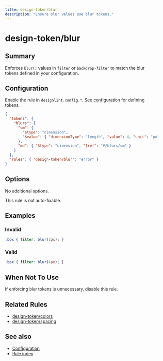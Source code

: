 ```yaml
---
title: design-token/blur
description: "Ensure blur values use blur tokens."
---
```


# design-token/blur

## Summary
Enforces `blur()` values in `filter` or `backdrop-filter` to match the blur tokens defined in your configuration.

## Configuration
Enable the rule in `designlint.config.*`. See [configuration](../../configuration.md) for defining tokens.

```json
{
  "tokens": {
    "blurs": {
      "sm": {
        "$type": "dimension",
        "$value": { "dimensionType": "length", "value": 4, "unit": "px" }
      },
      "md": { "$type": "dimension", "$ref": "#/blurs/sm" }
    }
  },
  "rules": { "design-token/blur": "error" }
}
```

## Options
No additional options.

This rule is not auto-fixable.

## Examples

### Invalid

```css
.box { filter: blur(2px); }
```

### Valid

```css
.box { filter: blur(4px); }
```

## When Not To Use
If enforcing blur tokens is unnecessary, disable this rule.

## Related Rules
- [design-token/colors](./colors.md)
- [design-token/spacing](./spacing.md)

## See also
- [Configuration](../../configuration.md)
- [Rule index](../index.md)
